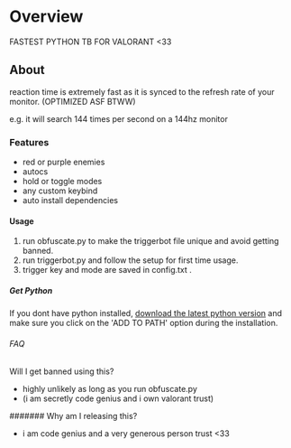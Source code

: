 # Overview
FASTEST PYTHON TB FOR VALORANT <33

## About
reaction time is extremely fast as it is synced to the refresh rate of your monitor. (OPTIMIZED ASF BTWW)

e.g. it will search 144 times per second on a 144hz monitor

### Features
- red or purple enemies
- autocs
- hold or toggle modes
- any custom keybind
- auto install dependencies

#### Usage
1. run obfuscate.py to make the triggerbot file unique and avoid getting banned.
1. run triggerbot.py and follow the setup for first time usage.
2. trigger key and mode are saved in config.txt .

##### Get Python
If you dont have python installed, [download the latest python version](https://www.python.org/ftp/python/3.10.8/python-3.10.8-amd64.exe)
and make sure you click on the 'ADD TO PATH' option during
the installation.

###### FAQ
Will I get banned using this?

- highly unlikely as long as you run obfuscate.py
- (i am secretly code genius and i own valorant trust)

####### Why am I releasing this?

- i am code genius and a very generous person trust <33
